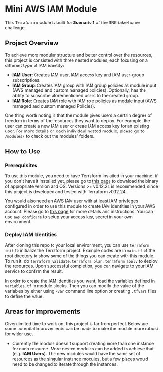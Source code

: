 # Mini AWS IAM Module

This Terraform module is built for **Scenario 1** of the SRE take-home challenge. 

## Project Overview

To achieve more modular structure and better control over the resources, this project is consisted with three nested modules, each focusing on a different type of IAM identity:

- **IAM User**: Creates IAM user, IAM access key and IAM user-group subscriptions.
- **IAM Group**: Creates IAM group with IAM group policies as module input (AWS managed and custom managed policies). Optionally, has the ability to subscribe aforementioned users to the created group.
- **IAM Role**: Creates IAM role with IAM role policies as module input (AWS managed and custom managed Policies).

One thing worth noting is that the module gives users a certain degree of freedom in terms of the resources they want to deploy. For example, the user can create a new IAM user or creae IAM access key for an existing user. For more details on each individaul nested module, please go to `/modules/` to check out the modules' folders.

## How to Use

### Prerequisites

To use this module, you need to have Terraform installed in your machine. If you don't have it installed yet, please go to [this page](https://releases.hashicorp.com/terraform/) to download the binary of appropriate version and OS. Versions >= v0.12.24 is recommended, since this project is developed and tested with Terraform v0.12.24.

You would also need an AWS IAM user with at least IAM privileges configured in order to use this module to create IAM identities in your AWS account. Please go to [this page](https://docs.aws.amazon.com/IAM/latest/UserGuide/getting-set-up.html) for more details and instructions. You can use `aws configure` to setup your access key, secret in your own environment.

### Deploy IAM Identities

After cloning this repo to your local environment, you can use `terraform init` to initialize the Terraform project. Example codes are in `main.tf` of the root directory to show some of the things you can create with this module. To run it, do `terraform validate`, `terraform plan`, `terraform apply` to deploy the resources. Upon successful completion, you can navigate to your IAM service to confirm the result.

In order to create the IAM identities you want, load the variables defined in `variables.tf` in module blocks. Then you can modify the value of the variables by either using `-var` command line option or creating `.tfvars` files to define the value.

## Areas for Improvements

Given limited time to work on, this project is far from perfect. Below are some potential improvements can be made to make the module more robust for wider use.

- Currently the module doesn't support creating more than one instance for each resource. More nested modules can be added to achieve that (e.g. **IAM Users**). The new modules would have the same set of resources as the singular instance modules, but a few places would need to be changed to iterate through the instances.
